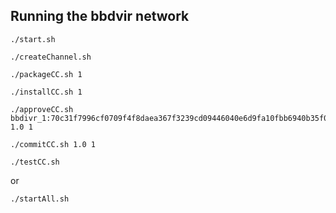 ## Running the bbdvir network

```
./start.sh

./createChannel.sh

./packageCC.sh 1

./installCC.sh 1

./approveCC.sh bbdivr_1:70c31f7996cf0709f4f8daea367f3239cd09446040e6d9fa10fbb6940b35f0f7 1.0 1

./commitCC.sh 1.0 1

./testCC.sh

``` 

or

```
./startAll.sh
```